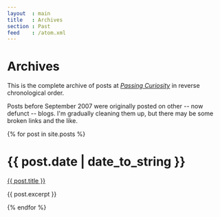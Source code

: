 ```yaml
---
layout  : main
title   : Archives
section : Past
feed    : /atom.xml
---
```


Archives
========

This is the complete archive of posts at *[Passing Curiosity](/)* in
reverse chronological order.

Posts before September 2007 were originally posted on other -- now
defunct -- blogs. I'm gradually cleaning them up, but there may be
some broken links and the like.

{% for post in site.posts %}
<div class="section list">
  <h1>{{ post.date | date_to_string }}</h1>
  <p class="line">
    <a class="title" href="{{ post.url }}">{{ post.title }}</a>
  </p>
  <p class="excerpt">{{ post.excerpt }}</p>
</div>
{% endfor %}

